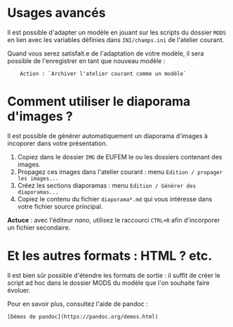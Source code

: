 # Usages avancés

Il est possible d'adapter un modèle en jouant sur les scripts du dossier 
`MODS` en lien avec les variables définies dans `INI/champs.ini` de l'atelier courant.

Quand vous serez satisfait.e de l'adaptation de votre modèle, il sera 
possible de l'enregistrer en tant que nouveau modèle :

		Action : `Archiver l'atelier courant comme un modèle` 

# Comment utiliser le diaporama d'images ?

Il est possible de générer automatiquement un diaporama d'images à incoporer dans votre présentation.

1. Copiez dans le dossier `IMG` de EUFEM le ou les dossiers contenant des images.
2. Propagez ces images dans l'atelier courant : menu `Edition / propager les images...`
3. Créez les sections diaporamas : menu `Edition / Générer des diaporamas...`
4. Copiez le contenu du fichier `diaporama*.md` qui vous intéresse dans votre fichier source principal.  

**Actuce** : avec l'éditeur _nano_, utilisez le raccourci `CTRL+R` afin 
d'incorporer un fichier secondaire.

# Et les autres formats : HTML ? etc.

Il est bien sûr possible d'étendre les formats de sortie : il suffit de 
créer le script ad hoc dans le dossier MODS du modèle que l'on souhaite 
faire évoluer.

Pour en savoir plus, consultez l'aide de pandoc :

    [Démos de pandoc](https://pandoc.org/demos.html)

